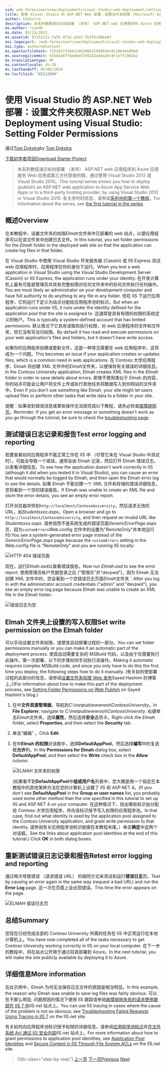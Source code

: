 ```yaml
---
uid: web-forms/overview/deployment/visual-studio-web-deployment/setting-folder-permissions
title: 使用 Visual Studio 的 ASP.NET Web 部署：设置文件夹权限 |Microsoft Docs
author: tdykstra
description: 本系列教程演示如何部署 （发布） ASP.NET web 应用程序到 Azure 应用服务 Web 应用或第三方托管提供商，通过使用...
ms.author: riande
ms.date: 02/15/2013
ms.assetid: 9715a121-fa55-4f1b-a5d2-fb3f6cd8be8f
msc.legacyurl: /web-forms/overview/deployment/visual-studio-web-deployment/setting-folder-permissions
msc.type: authoredcontent
ms.openlocfilehash: f25182f3f841c963866319dd934c0c28b4eb95b0
ms.sourcegitcommit: 51b01b6ff8edde57d8243e4da28c9f1e7f1962b2
ms.translationtype: MT
ms.contentlocale: zh-CN
ms.lasthandoff: 05/06/2019
ms.locfileid: "65112894"
---
```

# <a name="aspnet-web-deployment-using-visual-studio-setting-folder-permissions"></a><span data-ttu-id="809fa-103">使用 Visual Studio 的 ASP.NET Web 部署：设置文件夹权限</span><span class="sxs-lookup"><span data-stu-id="809fa-103">ASP.NET Web Deployment using Visual Studio: Setting Folder Permissions</span></span>

<span data-ttu-id="809fa-104">通过[Tom Dykstra](https://github.com/tdykstra)</span><span class="sxs-lookup"><span data-stu-id="809fa-104">by [Tom Dykstra](https://github.com/tdykstra)</span></span>

[<span data-ttu-id="809fa-105">下载初学者项目</span><span class="sxs-lookup"><span data-stu-id="809fa-105">Download Starter Project</span></span>](http://go.microsoft.com/fwlink/p/?LinkId=282627)

> <span data-ttu-id="809fa-106">本系列教程演示如何部署 （发布） ASP.NET web 应用程序到 Azure 应用服务 Web 应用或第三方托管提供商，通过使用 Visual Studio 2012 或 Visual Studio 2010。</span><span class="sxs-lookup"><span data-stu-id="809fa-106">This tutorial series shows you how to deploy (publish) an ASP.NET web application to Azure App Service Web Apps or to a third-party hosting provider, by using Visual Studio 2012 or Visual Studio 2010.</span></span> <span data-ttu-id="809fa-107">有关序列的信息，请参阅[系列中的第一个教程](introduction.md)。</span><span class="sxs-lookup"><span data-stu-id="809fa-107">For information about the series, see [the first tutorial in the series](introduction.md).</span></span>

## <a name="overview"></a><span data-ttu-id="809fa-108">概述</span><span class="sxs-lookup"><span data-stu-id="809fa-108">Overview</span></span>

<span data-ttu-id="809fa-109">在本教程中，设置文件夹的权限*Elmah*文件夹中已部署的 web 站点，以便应用程序可以在该文件夹中创建日志文件。</span><span class="sxs-lookup"><span data-stu-id="809fa-109">In this tutorial, you set folder permissions for the *Elmah* folder in the deployed web site so that the application can create log files in that folder.</span></span>

<span data-ttu-id="809fa-110">在 Visual Studio 中使用 Visual Studio 开发服务器 (Cassini) 或 IIS Express 测试 web 应用程序时，应用程序在你的身份下运行。</span><span class="sxs-lookup"><span data-stu-id="809fa-110">When you test a web application in Visual Studio using the Visual Studio Development Server (Cassini) or IIS Express, the application runs under your identity.</span></span> <span data-ttu-id="809fa-111">在开发计算机上最有可能是管理员并具有完整权限对任何文件夹中的任何文件执行任何操作。</span><span class="sxs-lookup"><span data-stu-id="809fa-111">You are most likely an administrator on your development computer and have full authority to do anything to any file in any folder.</span></span> <span data-ttu-id="809fa-112">但在 IIS 下运行应用程序，它将运行下定义为站点分配给应用程序池的标识。</span><span class="sxs-lookup"><span data-stu-id="809fa-112">But when an application runs under IIS, it runs under the identity defined for the application pool that the site is assigned to.</span></span> <span data-ttu-id="809fa-113">这通常是具有有限的权限的系统定义的帐户。</span><span class="sxs-lookup"><span data-stu-id="809fa-113">This is typically a system-defined account that has limited permissions.</span></span> <span data-ttu-id="809fa-114">默认情况下它具有读取和执行权限，对 web 应用程序的文件和文件夹，但它没有写访问权限。</span><span class="sxs-lookup"><span data-stu-id="809fa-114">By default it has read and execute permissions on your web application's files and folders, but it doesn't have write access.</span></span>

<span data-ttu-id="809fa-115">如果你的应用程序创建或更新文件，这是一种常见需要在 web 应用程序中，这将成为一个问题。</span><span class="sxs-lookup"><span data-stu-id="809fa-115">This becomes an issue if your application creates or updates files, which is a common need in web applications.</span></span> <span data-ttu-id="809fa-116">在 Contoso 大学应用程序，Elmah 将创建 XML 文件中的*Elmah*文件夹，以便保存有关错误的详细信息。</span><span class="sxs-lookup"><span data-stu-id="809fa-116">In the Contoso University application, Elmah creates XML files in the *Elmah* folder in order to save details about errors.</span></span> <span data-ttu-id="809fa-117">即使不使用类似于 Elmah 的内容，你的站点可能会让用户将文件上传或执行其他任务将数据写入到你网站的文件夹中。</span><span class="sxs-lookup"><span data-stu-id="809fa-117">Even if you don't use something like Elmah, your site might let users upload files or perform other tasks that write data to a folder in your site.</span></span>

<span data-ttu-id="809fa-118">提醒：如果收到错误消息或某些操作无法按完成以下教程，请务必检查[故障排除页](troubleshooting.md)。</span><span class="sxs-lookup"><span data-stu-id="809fa-118">Reminder: If you get an error message or something doesn't work as you go through the tutorial, be sure to check the [troubleshooting page](troubleshooting.md).</span></span>

## <a name="test-error-logging-and-reporting"></a><span data-ttu-id="809fa-119">测试错误日志记录和报告</span><span class="sxs-lookup"><span data-stu-id="809fa-119">Test error logging and reporting</span></span>

<span data-ttu-id="809fa-120">若要查看如何应用程序不能正常工作在 IIS 中 （尽管它未在 Visual Studio 中测试时），可能会导致一个错误，通常会由 Elmah 记录，然后打开 Elmah 错误日志，以查看详细信息。</span><span class="sxs-lookup"><span data-stu-id="809fa-120">To see how the application doesn't work correctly in IIS (although it did when you tested it in Visual Studio), you can cause an error that would normally be logged by Elmah, and then open the Elmah error log to see the details.</span></span> <span data-ttu-id="809fa-121">如果 Elmah 不能创建一个 XML 文件和存储的错误详细信息，您将看到一个空的错误报告。</span><span class="sxs-lookup"><span data-stu-id="809fa-121">If Elmah was unable to create an XML file and store the error details, you see an empty error report.</span></span>

<span data-ttu-id="809fa-122">打开浏览器并转到`http://localhost/ContosoUniversity`，然后请求无效的 URL，如*Studentsxxx.aspx*。</span><span class="sxs-lookup"><span data-stu-id="809fa-122">Open a browser and go to `http://localhost/ContosoUniversity`, and then request an invalid URL like *Studentsxxx.aspx*.</span></span> <span data-ttu-id="809fa-123">请参阅而不是系统生成的错误页面*GenericErrorPage.aspx*页，因为`customErrors`Web.config 文件中的设置为"RemoteOnly"并本地运行 IIS:</span><span class="sxs-lookup"><span data-stu-id="809fa-123">You see a system-generated error page instead of the *GenericErrorPage.aspx* page because the `customErrors` setting in the Web.config file is "RemoteOnly" and you are running IIS locally:</span></span>

![HTTP 404 错误页面](setting-folder-permissions/_static/image1.png)

<span data-ttu-id="809fa-125">现在，运行*Elmah.axd*以查看错误报告。</span><span class="sxs-lookup"><span data-stu-id="809fa-125">Now run *Elmah.axd* to see the error report.</span></span> <span data-ttu-id="809fa-126">使用管理员帐户凭据登录之后 (&quot;管理员&quot;并&quot;devpwd&quot;)，因为 Elmah 无法创建 XML 文件中的，您会看到一个空错误日志页面*Elmah*文件夹：</span><span class="sxs-lookup"><span data-stu-id="809fa-126">After you log in with the administrator account credentials (&quot;admin&quot; and &quot;devpwd&quot;), you see an empty error log page because Elmah was unable to create an XML file in the *Elmah* folder:</span></span>

![错误日志为空](setting-folder-permissions/_static/image2.png)

## <a name="set-write-permission-on-the-elmah-folder"></a><span data-ttu-id="809fa-128">Elmah 文件夹上设置的写入权限</span><span class="sxs-lookup"><span data-stu-id="809fa-128">Set write permission on the Elmah folder</span></span>

<span data-ttu-id="809fa-129">可以手动设置文件夹权限，或使其自动部署过程的一部分。</span><span class="sxs-lookup"><span data-stu-id="809fa-129">You can set folder permissions manually or you can make it an automatic part of the deployment process.</span></span> <span data-ttu-id="809fa-130">使其自动需要复杂的 MSBuild 代码，以及由于仅需要执行此操作，第一次部署，以下的步骤如何手动执行该操作。</span><span class="sxs-lookup"><span data-stu-id="809fa-130">Making it automatic requires complex MSBuild code, and since you only have to do this the first time you deploy, the following steps how to do it manually.</span></span> <span data-ttu-id="809fa-131">(有关如何使部署过程的此部分的信息，请参阅[设置文件夹权限 Web 发布](http://sedodream.com/2011/11/08/SettingFolderPermissionsOnWebPublish.aspx)Sayed Hashimi 的博客上。)</span><span class="sxs-lookup"><span data-stu-id="809fa-131">(For information about how to make this part of the deployment process, see [Setting Folder Permissions on Web Publish](http://sedodream.com/2011/11/08/SettingFolderPermissionsOnWebPublish.aspx) on Sayed Hashimi's blog.)</span></span>

1. <span data-ttu-id="809fa-132">在中**文件资源管理器**，导航到*C:\inetpub\wwwroot\ContosoUniversity*。</span><span class="sxs-lookup"><span data-stu-id="809fa-132">In **File Explorer**, navigate to *C:\inetpub\wwwroot\ContosoUniversity*.</span></span> <span data-ttu-id="809fa-133">右键单击*Elmah*文件夹，选择**属性**，然后选择**安全**选项卡。</span><span class="sxs-lookup"><span data-stu-id="809fa-133">Right-click the *Elmah* folder, select **Properties**, and then select the **Security** tab.</span></span>
2. <span data-ttu-id="809fa-134">单击“编辑” 。</span><span class="sxs-lookup"><span data-stu-id="809fa-134">Click **Edit**.</span></span>
3. <span data-ttu-id="809fa-135">在中**Elmah 的权限**对话框中，选择**DefaultAppPool**，然后选择**编写**中的复选框**允许**列。</span><span class="sxs-lookup"><span data-stu-id="809fa-135">In the **Permissions for Elmah** dialog box, select **DefaultAppPool**, and then select the **Write** check box in the **Allow** column.</span></span>

    ![ELMAH 文件夹的权限](setting-folder-permissions/_static/image3.png)

    <span data-ttu-id="809fa-137">(如果看不到**DefaultAppPool**中**组或用户名**列表中，您大概是用一个指定在本教程中的其他某种方法在您的计算机上设置了 IIS 和 ASP.NET 4。</span><span class="sxs-lookup"><span data-stu-id="809fa-137">(If you don't see **DefaultAppPool** in the **Group or user names** list, you probably used some other method than the one specified in this tutorial to set up IIS and ASP.NET 4 on your computer.</span></span> <span data-ttu-id="809fa-138">在这种情况下，找出哪些标识由分配给 Contoso 大学应用程序，并向该标识授予写入权限的应用程序池。</span><span class="sxs-lookup"><span data-stu-id="809fa-138">In that case, find out what identity is used by the application pool assigned to the Contoso University application, and grant write permission to that identity.</span></span> <span data-ttu-id="809fa-139">请参阅有关应用程序池标识链接在本教程末尾。）单击**确定**中这两个对话框。</span><span class="sxs-lookup"><span data-stu-id="809fa-139">See the links about application pool identities at the end of this tutorial.) Click **OK** in both dialog boxes.</span></span>

## <a name="retest-error-logging-and-reporting"></a><span data-ttu-id="809fa-140">重新测试错误日志记录和报告</span><span class="sxs-lookup"><span data-stu-id="809fa-140">Retest error logging and reporting</span></span>

<span data-ttu-id="809fa-141">通过再次导致错误 （请求错误 URL） 的相同方式来测试和运行**错误日志**页。</span><span class="sxs-lookup"><span data-stu-id="809fa-141">Test by causing an error again in the same way (request a bad URL) and run the **Error Log** page.</span></span> <span data-ttu-id="809fa-142">这一次在页面上会出现错误。</span><span class="sxs-lookup"><span data-stu-id="809fa-142">This time the error appears on the page.</span></span>

![ELMAH 错误日志页](setting-folder-permissions/_static/image4.png)

## <a name="summary"></a><span data-ttu-id="809fa-144">总结</span><span class="sxs-lookup"><span data-stu-id="809fa-144">Summary</span></span>

<span data-ttu-id="809fa-145">您现在已经完成全部的 Contoso University 所需的任务在 IIS 中正常运行在本地计算机上。</span><span class="sxs-lookup"><span data-stu-id="809fa-145">You have now completed all of the tasks necessary to get Contoso University working correctly in IIS on your local computer.</span></span> <span data-ttu-id="809fa-146">在下一步的教程中，将在站点公开用于通过将其部署到 Azure。</span><span class="sxs-lookup"><span data-stu-id="809fa-146">In the next tutorial, you will make the site publicly available by deploying it to Azure.</span></span>

## <a name="more-information"></a><span data-ttu-id="809fa-147">详细信息</span><span class="sxs-lookup"><span data-stu-id="809fa-147">More information</span></span>

<span data-ttu-id="809fa-148">在此示例中，Elmah 为何无法保存日志文件的原因是相当明显。</span><span class="sxs-lookup"><span data-stu-id="809fa-148">In this example, the reason why Elmah was unable to save log files was fairly obvious.</span></span> <span data-ttu-id="809fa-149">可以在不那么明显; 问题原因的情况下使用 IIS 跟踪请参阅[故障排除失败的请求使用跟踪在 IIS 7 中](https://www.iis.net/learn/troubleshoot/using-failed-request-tracing/troubleshooting-failed-requests-using-tracing-in-iis)IIS.net 站点上。</span><span class="sxs-lookup"><span data-stu-id="809fa-149">You can use IIS tracing in cases where the cause of the problem is not so obvious; see [Troubleshooting Failed Requests Using Tracing in IIS 7](https://www.iis.net/learn/troubleshoot/using-failed-request-tracing/troubleshooting-failed-requests-using-tracing-in-iis) on the IIS.net site.</span></span>

<span data-ttu-id="809fa-150">有关如何向应用程序池标识授予权限的详细信息，请参阅[应用程序池标识](https://www.iis.net/learn/manage/configuring-security/application-pool-identities)并[在文件系统 Acl 通过 IIS 安全内容](https://www.iis.net/learn/get-started/planning-for-security/secure-content-in-iis-through-file-system-acls)IIS.net 站点上。</span><span class="sxs-lookup"><span data-stu-id="809fa-150">For more information about how to grant permissions to application pool identities, see [Application Pool Identities](https://www.iis.net/learn/manage/configuring-security/application-pool-identities) and [Secure Content in IIS Through File System ACLs](https://www.iis.net/learn/get-started/planning-for-security/secure-content-in-iis-through-file-system-acls) on the IIS.net site.</span></span>

> [!div class="step-by-step"]
> <span data-ttu-id="809fa-151">[上一页](deploying-to-iis.md)
> [下一页](deploying-to-production.md)</span><span class="sxs-lookup"><span data-stu-id="809fa-151">[Previous](deploying-to-iis.md)
[Next](deploying-to-production.md)</span></span>
